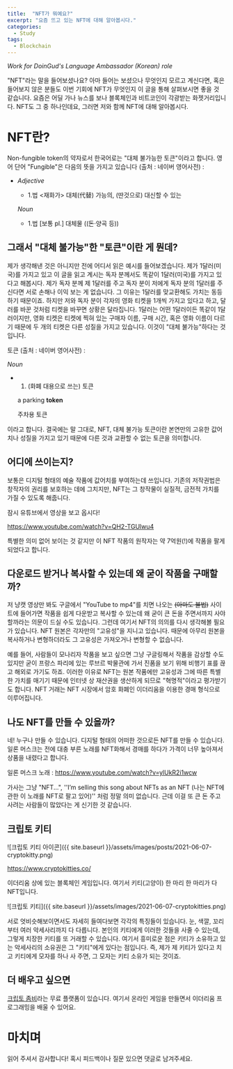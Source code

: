 ```yaml
---
title:  "NFT가 뭐예요?"
excerpt: "요즘 뜨고 있는 NFT에 대해 알아봅시다."
categories:
  - Study
tags:
  - Blockchain
---
```


*Work for DoinGud's Language Ambassador (Korean) role*

"NFT"라는 말을 들어보셨나요? 아마 들어는 보셨으나 무엇인지 모르고 계신다면, 혹은 들어보지 않은 분들도 이번 기회에 NFT가 무엇인지 이 글을 통해 살펴보시면 좋을 것 같습니다. 요즘은 어딜 가나 뉴스를 보나 블록체인과 비트코인이 각광받는 화젯거리입니다. NFT도 그 중 하나인데요, 그러면 저와 함께 NFT에 대해 알아봅시다.

# NFT란?

Non-fungible token의 약자로서 한국어로는 "대체 불가능한 토큰"이라고 합니다. 영어 단어 "Fungible"은 다음의 뜻을 가지고 있습니다 (출처 : 네이버 영어사전) :

- *Adjective*

  - 1.법
    <재화가> 대체(代替) 가능의, (딴것으로) 대신할 수 있는

  *Noun*

  - 1.법
    [보통 pl.] 대체물 ((돈·양곡 등))

## 그래서 "대체 불가능"한 "토큰"이란 게 뭔데?

제가 생각해낸 것은 아니지만 전에 어디서 읽은 예시를 들어보겠습니다. 제가 1달러(미국)를 가지고 있고 이 글을 읽고 계시는 독자 분께서도 똑같이 1달러(미국)를 가지고 있다고 해봅시다. 제가 독자 분께 제 1달러를 주고 독자 분이 저에게 독자 분의 1달러를 주신다면 서로 손해나 이익 보는 게 없습니다. 그 이유는 1달러를 맞교환해도 가치는 동등하기 때문이죠. 하지만 저와 독자 분이 각자의 영화 티켓을 1개씩 가지고 있다고 하고, 달러를 바꾼 것처럼 티켓을 바꾸면 상황은 달라집니다. 1달러는 어떤 1달러이든 똑같이 1달러이지만, 영화 티켓은 티켓에 찍혀 있는 구매자 이름, 구매 시간, 혹은 영화 이름이 다르기 때문에 두 개의 티켓은 다른 성질을 가지고 있습니다. 이것이 "대체 불가능"하다는 것입니다.

토큰 (출처 : 네이버 영어사전) :

*Noun*

- 1. (화폐 대용으로 쓰는) 토큰

  a parking **token** 

  주차용 토큰

이라고 합니다. 결국에는 말 그대로, NFT, 대체 불가능 토큰이란 본연만의 고유한 값어치나 성질을 가지고 있기 때문에 다른 것과 교환할 수 없는 토큰을 의미합니다.

## 어디에 쓰이는지?

보통은 디지털 형태의 예술 작품에 값어치를 부여하는데 쓰입니다. 기존의 저작권법은 창작자의 권리를 보호하는 데에 그치지만, NFT는 그 창작물이 실질적, 금전적 가치를 가질 수 있도록 해줍니다.

잠시 유튜브에서 영상을 보고 옵시다!

https://www.youtube.com/watch?v=QH2-TGUlwu4

특별한 의미 없어 보이는 것 같지만 이 NFT 작품의 원작자는 약 7억원(!)에 작품을 팔게 되었다고 합니다.

## 다운로드 받거나 복사할 수 있는데 왜 굳이 작품을 구매할까?

저 냥캣 영상만 봐도 구글에서 "YouTube to mp4"를 치면 나오는 ~~(아마도 불법)~~ 사이트에 들어가면 작품을 쉽게 다운받고 복사할 수 있는데 왜 굳이 큰 돈을 주면서까지 사야 할까라는 의문이 드실 수도 있습니다. 그런데 여기서 NFT의 의의를 다시 생각해볼 필요가 있습니다. NFT 원본은 각자만의 "고유성"을 지니고 있습니다. 때문에 아무리 원본을 복사하거나 변형하더라도 그 고유성은 가져오거나 변형할 수 없습니다.

예를 들어, 사람들이 모나리자 작품을 보고 싶으면 그냥 구글링해서 작품을 감상할 수도 있지만 굳이 프랑스 파리에 있는 루브르 박물관에 가서 진품을 보기 위해 비행기 표를 끊고 해외로 가기도 하죠. 이러한 이유로 NFT는 원본 작품에만 고유성과 그에 따른 특별한 가치를 매기기 때문에 인터넷 상 재산권을 생산하게 되므로 "혁명적"이라고 평가받기도 합니다. NFT 거래는 NFT 시장에서 암호 화폐인 이더리움을 이용한 경매 형식으로 이루어집니다.

## 나도 NFT를 만들 수 있을까?

네! 누구나 만들 수 있습니다. 디지털 형태의 어떠한 것으로든 NFT를 만들 수 있습니다. 일론 머스크는 전에 대충 부른 노래를 NFT화해서 경매를 하다가 가격이 너무 높아져서 상품을 내렸다고 합니다.

일론 머스크 노래 : https://www.youtube.com/watch?v=ylUkR2i1wcw

가사는 그냥 "NFT...", ''I’m selling this song about NFTs as an NFT (나는 NFT에 관한 이 노래를 NFT로 팔고 있어)'' 처럼 정말 의미 없습니다. 근데 이걸 또 큰 돈 주고 사려는 사람들이 많았다는 게 신기한 것 같습니다.

## 크립토 키티

![크립토 키티 아이콘]({{ site.baseurl }}/assets/images/posts/2021-06-07-cryptokitty.png)

https://www.cryptokitties.co/

이더리움 상에 있는 블록체인 게임입니다. 여기서 키티(고양이) 한 마리 한 마리가 다 NFT입니다.

![크립토 키티]({{ site.baseurl }}/assets/images/2021-06-07-cryptokitties.png)

서로 엇비슷해보이면서도 자세히 들여다보면 각각의 특징들이 있습니다. 눈, 색깔, 꼬리부터 여러 악세사리까지 다 다릅니다. 본인의 키티에게 이러한 것들을 사줄 수 있는데, 그렇게 치장한 키티를 또 거래할 수 있습니다. 여기서 흥미로운 점은 키티가 소유하고 있는 악세사리의 소유권은 그 "키티"에게 있다는 점입니다. 즉, 제가 제 키티가 있다고 치고 키티에게 모자를 하나 사 주면, 그 모자는 키티 소유가 되는 것이죠.

## 더 배우고 싶으면

[크립토 좀비](https://cryptozombies.io/)라는 무료 플랫폼이 있습니다. 여기서 온라인 게임을 만들면서 이더리움 프로그래밍을 배울 수 있어요.

# 마치며

읽어 주셔서 감사합니다! 혹시 피드백이나 질문 있으면 댓글로 남겨주세요.